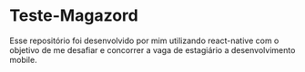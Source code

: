 # Teste-Magazord
Esse repositório foi desenvolvido por mim utilizando react-native com o objetivo de me desafiar e concorrer a vaga de estagiário a desenvolvimento mobile.
